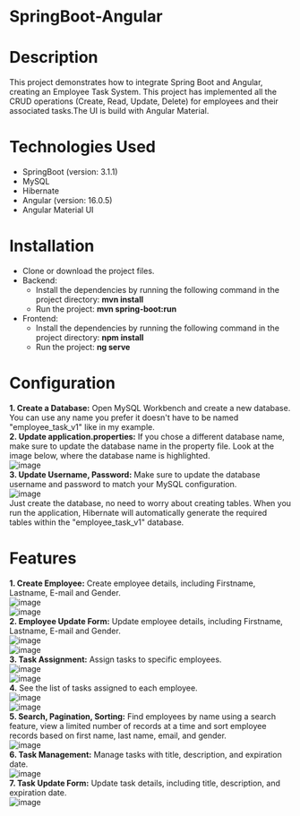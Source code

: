 # SpringBoot-Angular   
# Description   
This project demonstrates how to integrate Spring Boot and Angular, creating an Employee Task System. This project has implemented all the CRUD operations (Create, Read, Update, Delete) for    employees and their associated tasks.The UI is build with Angular Material.   

# Technologies Used  
- SpringBoot  (version: 3.1.1)  
- MySQL  
- Hibernate  
- Angular (version: 16.0.5)  
- Angular Material UI  
  
# Installation        
- Clone or download the project files.      
- Backend:  
  - Install the dependencies by running the following command in the project directory: **mvn install**   
  - Run the project: **mvn spring-boot:run**  
- Frontend:   
  - Install the dependencies by running the following command in the project directory: **npm install**    
  - Run the project: **ng serve**  

# Configuration
**1. Create a Database:** Open MySQL Workbench and create a new database. You can use any name you prefer it doesn't have to be named "employee_task_v1" like in my example.    
**2. Update application.properties:** If you chose a different database name, make sure to update the database name in the property file. Look at the image below, where the database name is       highlighted.                
  ![image](https://github.com/MiltiadisN/test/assets/103901423/959cd517-8fdb-4037-9b20-95c76350841a)     
**3. Update Username, Password:** Make sure to update the database username and password to match your MySQL configuration.   
  ![image](https://github.com/MiltiadisN/test/assets/103901423/85abad19-ce92-4bd7-a17d-36ca966bddad)    
Just create the database, no need to worry about creating tables. When you run the application, Hibernate will automatically generate the required tables within the "employee_task_v1" database.   

# Features      
  **1. Create Employee:** Create employee details, including Firstname, Lastname, E-mail and Gender.  
  ![image](https://github.com/MiltiadisN/test/assets/103901423/f60f7bdd-2fef-4f7e-b9b2-8b456e0f3823)  
  ![image](https://github.com/MiltiadisN/test/assets/103901423/84050f5b-b9a2-4b38-93bf-b601b94ab5f7)    
  **2. Employee Update Form:** Update employee details, including Firstname, Lastname, E-mail and Gender.    
  ![image](https://github.com/MiltiadisN/test/assets/103901423/6a5fd6fa-95ce-475c-9e4d-153848d99063)  
  ![image](https://github.com/MiltiadisN/test/assets/103901423/a5231901-41bb-4063-943d-564ece30edda)          
  **3. Task Assignment:** Assign tasks to specific employees.    
  ![image](https://github.com/MiltiadisN/test/assets/103901423/c5b7516d-8f83-4907-baea-efc8efc50ee5)  
  ![image](https://github.com/MiltiadisN/test/assets/103901423/26396ff7-9596-485b-bf06-3e39c9ff0084)       
  **4.** See the list of tasks assigned to each employee.    
  ![image](https://github.com/MiltiadisN/test/assets/103901423/6b2f068b-49c1-48a8-a636-b2731821e14b)     
  ![image](https://github.com/MiltiadisN/test/assets/103901423/183fa4cc-9be3-4ff0-bda7-60303d1f0df5)      
  **5. Search, Pagination, Sorting:** Find employees by name using a search feature, view a limited number of records at a time and sort employee records based on first name, last name, email, and gender.          
  ![image](https://github.com/MiltiadisN/test/assets/103901423/0b435eca-3a3b-48a7-b98a-1e396c190c69)     
  **6. Task Management:** Manage tasks with title, description, and expiration date.        
  ![image](https://github.com/MiltiadisN/SpringBoot-Angular/assets/103901423/9da3187e-98ce-41ce-a32a-395392c15f1f)   
  **7. Task Update Form:** Update task details, including title, description, and expiration date.  
  ![image](https://github.com/MiltiadisN/test/assets/103901423/615d7e1a-59a0-4e4d-8bdf-00fb6197c2e9)  
  





